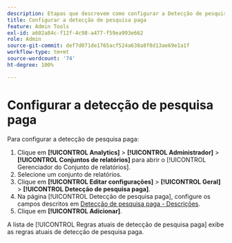 ```yaml
---
description: Etapas que descrevem como configurar a Detecção de pesquisa paga.
title: Configurar a detecção de pesquisa paga
feature: Admin Tools
exl-id: a602a84c-f12f-4c98-a477-f59ea993e662
role: Admin
source-git-commit: def7d071de1765acf524a638a8f8d13ae69e1a1f
workflow-type: tm+mt
source-wordcount: '74'
ht-degree: 100%

---
```


# Configurar a detecção de pesquisa paga

Para configurar a detecção de pesquisa paga:

1. Clique em **[!UICONTROL Analytics]** > **[!UICONTROL Administrador]** > **[!UICONTROL Conjuntos de relatórios]** para abrir o [!UICONTROL Gerenciador do Conjunto de relatórios].
1. Selecione um conjunto de relatórios.
1. Clique em **[!UICONTROL Editar configurações]** > **[!UICONTROL Geral]** > **[!UICONTROL Detecção de pesquisa paga]**.
1. Na página [!UICONTROL Detecção de pesquisa paga], configure os campos descritos em [Detecção de pesquisa paga - Descrições](/help/admin/admin/c-manage-report-suites/c-edit-report-suites/general/paid-search-detection/paid-search-detection.md#section_0C2CFA0AF77B47098BE37CB024665D0D).
1. Clique em **[!UICONTROL Adicionar]**.

A lista de [!UICONTROL Regras atuais de detecção de pesquisa paga] exibe as regras atuais de detecção de pesquisa paga.
